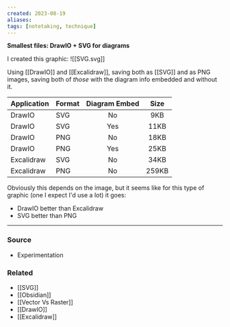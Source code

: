 ```yaml
---
created: 2023-08-19
aliases: 
tags: [notetaking, technique]
---
```

**Smallest files: DrawIO + SVG for diagrams**

I created this graphic:
![[SVG.svg]]

Using [[DrawIO]] and [[Excalidraw]], saving both as [[SVG]] and as PNG images, saving both of *those* with the diagram info embedded and without it. 

| Application | Format | Diagram Embed | Size |
|:--|--|:--:|:--:|
| DrawIO | SVG | No | 9KB |
| DrawIO | SVG | Yes | 11KB |
| DrawIO | PNG | No | 18KB |
| DrawIO | PNG | Yes | 25KB |
| Excalidraw | SVG | No | 34KB | 
| Excalidraw | PNG | No | 259KB |

Obviously this depends on the image, but it seems like for this type of graphic (one I expect I'd use a lot) it goes:
- DrawIO better than Excalidraw
- SVG better than PNG

****
### Source
- Experimentation

### Related
- [[SVG]]
- [[Obsidian]]
- [[Vector Vs Raster]]
- [[DrawIO]]
- [[Excalidraw]]
 
